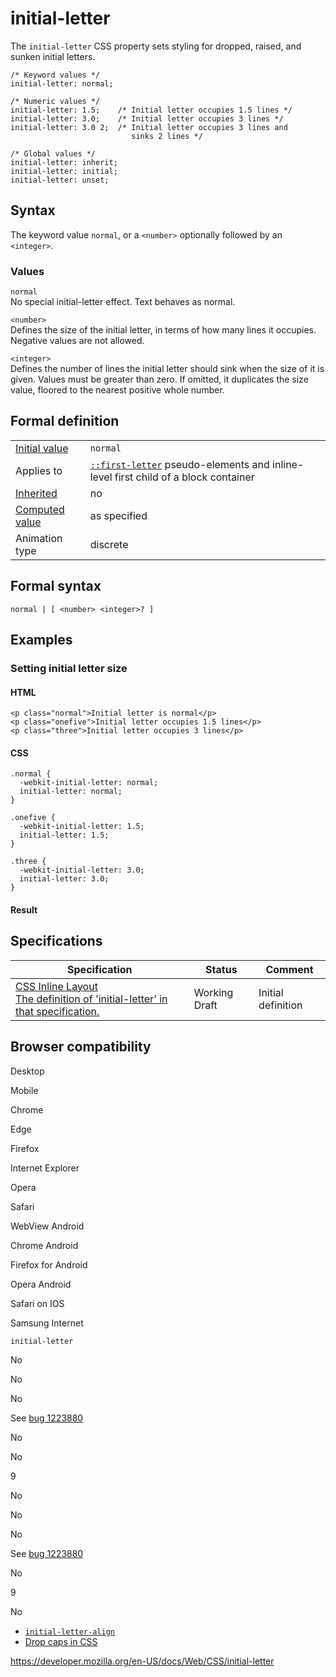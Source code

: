 # initial-letter

The `initial-letter` CSS property sets styling for dropped, raised, and sunken initial letters.

    /* Keyword values */
    initial-letter: normal;

    /* Numeric values */
    initial-letter: 1.5;    /* Initial letter occupies 1.5 lines */
    initial-letter: 3.0;    /* Initial letter occupies 3 lines */
    initial-letter: 3.0 2;  /* Initial letter occupies 3 lines and
                               sinks 2 lines */

    /* Global values */
    initial-letter: inherit;
    initial-letter: initial;
    initial-letter: unset;

## Syntax

The keyword value `normal`, or a `<number>` optionally followed by an `<integer>`.

### Values

`normal`  
No special initial-letter effect. Text behaves as normal.

`<number>`  
Defines the size of the initial letter, in terms of how many lines it occupies. Negative values are not allowed.

`<integer>`  
Defines the number of lines the initial letter should sink when the size of it is given. Values must be greater than zero. If omitted, it duplicates the size value, floored to the nearest positive whole number.

## Formal definition

<table><tbody><tr class="odd"><td><a href="initial_value">Initial value</a></td><td><code>normal</code></td></tr><tr class="even"><td>Applies to</td><td><a href="::first-letter"><code>::first-letter</code></a> pseudo-elements and inline-level first child of a block container</td></tr><tr class="odd"><td><a href="inheritance">Inherited</a></td><td>no</td></tr><tr class="even"><td><a href="computed_value">Computed value</a></td><td>as specified</td></tr><tr class="odd"><td>Animation type</td><td>discrete</td></tr></tbody></table>

## Formal syntax

    normal | [ <number> <integer>? ]

## Examples

### Setting initial letter size

#### HTML

    <p class="normal">Initial letter is normal</p>
    <p class="onefive">Initial letter occupies 1.5 lines</p>
    <p class="three">Initial letter occupies 3 lines</p>

#### CSS

    .normal {
      -webkit-initial-letter: normal;
      initial-letter: normal;
    }

    .onefive {
      -webkit-initial-letter: 1.5;
      initial-letter: 1.5;
    }

    .three {
      -webkit-initial-letter: 3.0;
      initial-letter: 3.0;
    }

#### Result

## Specifications

<table><thead><tr class="header"><th>Specification</th><th>Status</th><th>Comment</th></tr></thead><tbody><tr class="odd"><td><a href="https://drafts.csswg.org/css-inline/#sizing-drop-initials">CSS Inline Layout<br />
<span class="small">The definition of 'initial-letter' in that specification.</span></a></td><td><span class="spec-wd">Working Draft</span></td><td>Initial definition</td></tr></tbody></table>

## Browser compatibility

Desktop

Mobile

Chrome

Edge

Firefox

Internet Explorer

Opera

Safari

WebView Android

Chrome Android

Firefox for Android

Opera Android

Safari on IOS

Samsung Internet

`initial-letter`

No

No

No

See [bug 1223880](https://bugzil.la/1223880)

No

No

9

No

No

No

See [bug 1223880](https://bugzil.la/1223880)

No

9

No

- [`initial-letter-align`](initial-letter-align)
- [Drop caps in CSS](https://www.oddbird.net/2017/01/03/initial-letter/)

<a href="https://developer.mozilla.org/en-US/docs/Web/CSS/initial-letter" class="_attribution-link">https://developer.mozilla.org/en-US/docs/Web/CSS/initial-letter</a>

